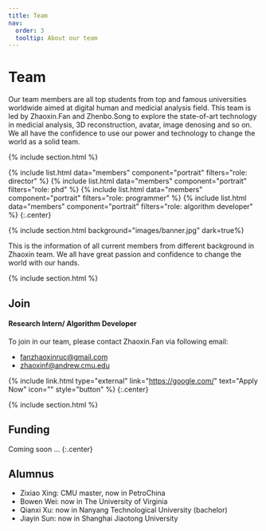 ```yaml
---
title: Team
nav:
  order: 3
  tooltip: About our team
---
```


# <i class="fas fa-users"></i>Team

Our team members are all top students from top and famous universities worldwide aimed at digital human and medicial analysis field. 
This team is led by Zhaoxin.Fan and Zhenbo.Song to explore the state-of-art technology in medicial analysis, 3D reconstruction, avatar, image denosing and so on. 
We all have the confidence to use our power and technology to change the world as a solid team.

{% include section.html %}

{%
  include list.html
  data="members"
  component="portrait"
  filters="role: director"
%}
{%
  include list.html
  data="members"
  component="portrait"
  filters="role: phd"
%}
{%
  include list.html
  data="members"
  component="portrait"
  filters="role: programmer"
%}
{%
  include list.html
  data="members"
  component="portrait"
  filters="role: algorithm developer"
%}
{:.center}

{% include section.html background="images/banner.jpg" dark=true%}

This is the information of all current members from different background in Zhaoxin team.
We all have great passion and confidence to change the world with our hands.

{% include section.html %}

## Join

#### Research Intern/ Algorithm Developer

To join in our team, please contact Zhaoxin.Fan via following email:
- fanzhaoxinruc@gmail.com
- zhaoxinf@andrew.cmu.edu

{% include link.html type="external" link="https://google.com/" text="Apply Now" icon="" style="button" %}
{:.center}

{% include section.html %}

## Funding
Coming soon ...
{:.center}

## Alumnus
- Zixiao Xing: CMU master, now in PetroChina
- Bowen Wei: now in The University of Virginia
- Qianxi Xu: now in Nanyang Technological University (bachelor)
- Jiayin Sun: now in Shanghai Jiaotong University
